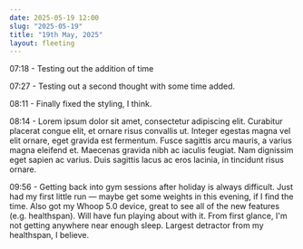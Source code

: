 ```yaml
---
date: 2025-05-19 12:00
slug: "2025-05-19"
title: "19th May, 2025"
layout: fleeting
---
```


07:18 - Testing out the addition of time

07:27 - Testing out a second thought with some time added.

08:11 - Finally fixed the styling, I think.

08:14 - Lorem ipsum dolor sit amet, consectetur adipiscing elit. Curabitur placerat congue elit, et ornare risus convallis ut. Integer egestas magna vel elit ornare, eget gravida est fermentum. Fusce sagittis arcu mauris, a varius magna eleifend et. Maecenas gravida nibh ac iaculis feugiat. Nam dignissim eget sapien ac varius. Duis sagittis lacus ac eros lacinia, in tincidunt risus ornare.

09:56 - Getting back into gym sessions after holiday is always difficult. Just had my first little run — maybe get some weights in this evening, if I find the time. Also got my Whoop 5.0 device, great to see all of the new features (e.g. healthspan). Will have fun playing about with it. From first glance, I'm not getting anywhere near enough sleep. Largest detractor from my healthspan, I believe.
